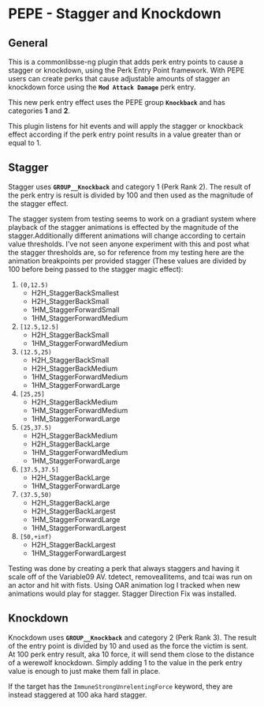 # PEPE - Stagger and Knockdown

## General

This is a commonlibsse-ng plugin that adds perk entry points to cause a stagger or knockdown, using the Perk Entry Point framework.
With PEPE users can create perks that cause adjustable amounts of stagger an knockdown force using the **`Mod Attack Damage`** perk entry.

This new perk entry effect uses the PEPE group **`Knockback`** and has categories **1** and **2**.

This plugin listens for hit events and will apply the stagger or knockback effect according if the perk entry point results in a value greater than or equal to 1.

## Stagger

Stagger uses **`GROUP__Knockback`** and category 1 (Perk Rank 2). The result of the perk entry is result is divided by 100 and then used as the magnitude of the stagger effect.

The stagger system from testing seems to work on a gradiant system where playback of the stagger animations is effected by the magnitude of the stagger.Additionally different animations will change according to certain value thresholds. I've not seen anyone experiment with this and post what the stagger thresholds are, so for reference from my testing here are the animation breakpoints per provided stagger (These values are divided by 100 before being passed to the stagger magic effect):

1. `(0,12.5)`
    - H2H_StaggerBackSmallest
    - H2H_StaggerBackSmall
    - 1HM_StaggerForwardSmall
    - 1HM_StaggerForwardMedium
1. `[12.5,12.5]`
    - H2H_StaggerBackSmall
    - 1HM_StaggerForwardMedium
1. `(12.5,25)`
    - H2H_StaggerBackSmall
    - H2H_StaggerBackMedium
    - 1HM_StaggerForwardMedium
    - 1HM_StaggerForwardLarge
1. `[25,25]`
    - H2H_StaggerBackMedium
    - 1HM_StaggerForwardMedium
    - 1HM_StaggerForwardLarge
1. `(25,37.5)`
    - H2H_StaggerBackMedium
    - H2H_StaggerBackLarge
    - 1HM_StaggerForwardMedium
    - 1HM_StaggerForwardLarge
1. `[37.5,37.5]`
    - H2H_StaggerBackLarge
    - 1HM_StaggerForwardLarge
1. `(37.5,50)`
    - H2H_StaggerBackLarge
    - H2H_StaggerBackLargest
    - 1HM_StaggerForwardLarge
    - 1HM_StaggerForwardLargest
1. `[50,+inf)`
    - H2H_StaggerBackLargest
    - 1HM_StaggerForwardLargest


Testing was done by creating a perk that always staggers and having it scale off of the Variable09 AV. tdetect, removeallitems, and tcai was run on an actor and hit with fists. Using OAR animation log I tracked when new animations would play for stagger. Stagger Direction Fix was installed.

## Knockdown

Knockdown uses **`GROUP__Knockback`** and category 2 (Perk Rank 3). The result of the entry point is divided by 10 and used as the force the victim is sent. At 100 perk entry result, aka 10 force, it will send them close to the distance of a werewolf knockdown. Simply adding 1 to the value in the perk entry value is enough to just make them fall in place.

If the target has the `ImmuneStrongUnrelentingForce` keyword, they are instead staggered at 100 aka hard stagger.